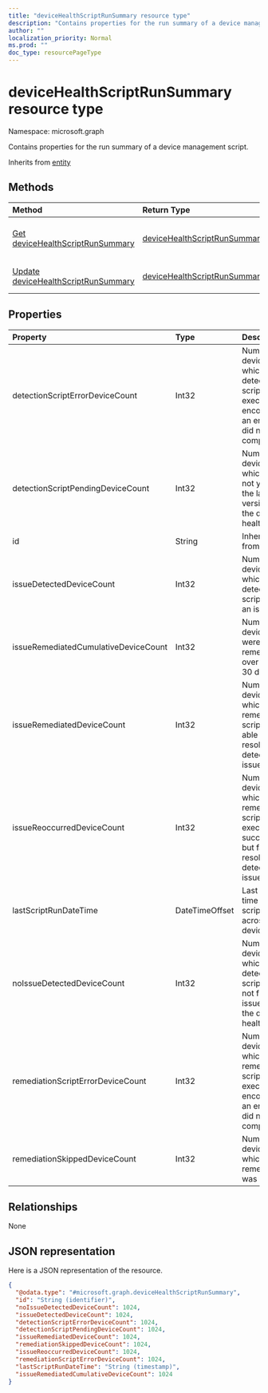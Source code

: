 ```yaml
---
title: "deviceHealthScriptRunSummary resource type"
description: "Contains properties for the run summary of a device management script."
author: ""
localization_priority: Normal
ms.prod: ""
doc_type: resourcePageType
---
```


# deviceHealthScriptRunSummary resource type


Namespace: microsoft.graph

Contains properties for the run summary of a device management script.


Inherits from [entity](../resources/entity.md)

## Methods
|Method|Return Type|Description|
|:---|:---|:---|
|[Get deviceHealthScriptRunSummary](../api/devicehealthscriptrunsummary-get.md)|[deviceHealthScriptRunSummary](../resources/devicehealthscriptrunsummary.md)|Read properties and relationships of the [deviceHealthScriptRunSummary](../resources/devicehealthscriptrunsummary.md) object.|
|[Update deviceHealthScriptRunSummary](../api/devicehealthscriptrunsummary-update.md)|[deviceHealthScriptRunSummary](../resources/devicehealthscriptrunsummary.md)|Update the properties of a [deviceHealthScriptRunSummary](../resources/devicehealthscriptrunsummary.md) object.|

## Properties
|Property|Type|Description|
|:---|:---|:---|
|detectionScriptErrorDeviceCount|Int32|Number of devices on which the detection script execution encountered an error and did not complete|
|detectionScriptPendingDeviceCount|Int32|Number of devices which have not yet run the latest version of the device health script|
|id|String| Inherited from [entity](../resources/entity.md)|
|issueDetectedDeviceCount|Int32|Number of devices for which the detection script found an issue|
|issueRemediatedCumulativeDeviceCount|Int32|Number of devices that were remediated over the last 30 days|
|issueRemediatedDeviceCount|Int32|Number of devices for which the remediation script was able to resolve the detected issue|
|issueReoccurredDeviceCount|Int32|Number of devices for which the remediation script executed successfully but failed to resolve the detected issue|
|lastScriptRunDateTime|DateTimeOffset|Last run time for the script across all devices|
|noIssueDetectedDeviceCount|Int32|Number of devices for which the detection script did not find an issue and the device is healthy|
|remediationScriptErrorDeviceCount|Int32|Number of devices for which the remediation script execution encountered an error and did not complete|
|remediationSkippedDeviceCount|Int32|Number of devices for which remediation was skipped|

## Relationships
None

## JSON representation
Here is a JSON representation of the resource.
<!-- {
  "blockType": "resource",
  "keyProperty": "id",
  "@odata.type": "microsoft.graph.deviceHealthScriptRunSummary",
  "baseType": "microsoft.graph.entity",
  "openType": false
}
-->
``` json
{
  "@odata.type": "#microsoft.graph.deviceHealthScriptRunSummary",
  "id": "String (identifier)",
  "noIssueDetectedDeviceCount": 1024,
  "issueDetectedDeviceCount": 1024,
  "detectionScriptErrorDeviceCount": 1024,
  "detectionScriptPendingDeviceCount": 1024,
  "issueRemediatedDeviceCount": 1024,
  "remediationSkippedDeviceCount": 1024,
  "issueReoccurredDeviceCount": 1024,
  "remediationScriptErrorDeviceCount": 1024,
  "lastScriptRunDateTime": "String (timestamp)",
  "issueRemediatedCumulativeDeviceCount": 1024
}
```


